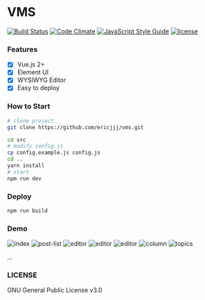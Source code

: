 # VMS
[![Build Status](https://travis-ci.org/GeekPark/gpk_admin.svg?branch=master)](https://travis-ci.org/GeekPark/gpk_admin)
[![Code Climate](https://codeclimate.com/github/GeekPark/gpk_admin/badges/gpa.svg)](https://codeclimate.com/github/GeekPark/gpk_admin)
[![JavaScript Style Guide](https://img.shields.io/badge/code_style-standard-brightgreen.svg)](https://standardjs.com)
[![license](https://img.shields.io/github/license/mashape/apistatus.svg)](LICENSE)

### Features

- [x] Vue.js 2+
- [x] Element UI
- [x] WYSIWYG Editor
- [x] Easy to deploy

### How to Start

```bash
# clone project
git clone https://github.com/ericjjj/vms.git

cd src
# modify config.js
cp config.example.js config.js
cd ..
yarn install
# start
npm run dev
```

### Deploy
```bash
npm run build
```

### Demo
![index](https://om4m02471.qnssl.com/gpk_admingpk_admin:index.png)
![post-list](https://om4m02471.qnssl.com/gpk_admingpk_admin:post-ist.png)
![editor](https://om4m02471.qnssl.com/gpk_admingpk_admin:markdown-editor.png)
![editor](https://om4m02471.qnssl.com/gpk_admingpk_admin:wang-editor-02.png)
![editor](https://om4m02471.qnssl.com/gpk_admingpk_admin:wang-editor-01.png)
![column](https://om4m02471.qnssl.com/gpk_admingpk_admin:column.png)
![topics](https://om4m02471.qnssl.com/gpk_admingpk_admin:topics.png)

...


### LICENSE
GNU General Public License v3.0

